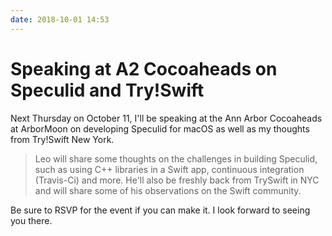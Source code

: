 ```yaml
---
date: 2018-10-01 14:53
---
```

# Speaking at A2 Cocoaheads on Speculid and Try!Swift


Next Thursday on October 11, I'll be speaking at the Ann Arbor Cocoaheads at ArborMoon on developing Speculid for macOS as well as my thoughts from Try!Swift New York.


> Leo will share some thoughts on the challenges in building Speculid, such as using C++ libraries in a Swift app, continuous integration (Travis-Ci) and more. He'll also be freshly back from TrySwift in NYC and will share some of his observations on the Swift community.


Be sure to RSVP for the event if you can make it. I look forward to seeing you there.